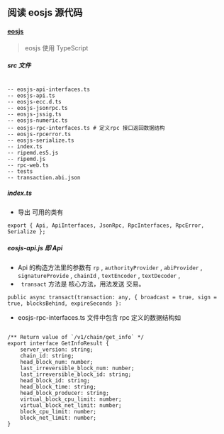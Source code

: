 
## 阅读 eosjs 源代码

#### [eosjs](https://github.com/EOSIO/eosjs)
> eosjs 使用 TypeScript 

#####  src 文件

```

-- eosjs-api-interfaces.ts
-- eosjs-api.ts
-- eosjs-ecc.d.ts
-- eosjs-jsonrpc.ts
-- eosjs-jssig.ts
-- eosjs-numeric.ts
-- eosjs-rpc-interfaces.ts # 定义rpc 接口返回数据结构
-- eosjs-rpcerror.ts
-- eosjs-serialize.ts
-- index.ts
-- ripemd.es5.js
-- ripemd.js
-- rpc-web.ts
-- tests
-- transaction.abi.json

```

##### index.ts

*  导出 可用的类有

```
export { Api, ApiInterfaces, JsonRpc, RpcInterfaces, RpcError, Serialize };
```

##### eosjs-api.js 即 Api

* Api 的构造方法里的参数有  ``rp`` , ``authorityProvider`` , ``abiProvider`` , ``signatureProvide`` , ``chainId`` , ``textEncoder`` , ``textDecoder`` ,
* `` transact`` 方法是 核心方法，用法发送 交易。

```
public async transact(transaction: any, { broadcast = true, sign = true, blocksBehind, expireSeconds }:
``` 



* eosjs-rpc-interfaces.ts 文件中包含 rpc 定义的数据结构如

```

/** Return value of `/v1/chain/get_info` */
export interface GetInfoResult {
    server_version: string;
    chain_id: string;
    head_block_num: number;
    last_irreversible_block_num: number;
    last_irreversible_block_id: string;
    head_block_id: string;
    head_block_time: string;
    head_block_producer: string;
    virtual_block_cpu_limit: number;
    virtual_block_net_limit: number;
    block_cpu_limit: number;
    block_net_limit: number;
}
```
